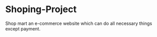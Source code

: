 # Shoping-Project
Shop mart an e-commerce website which can do all necessary things except payment.
